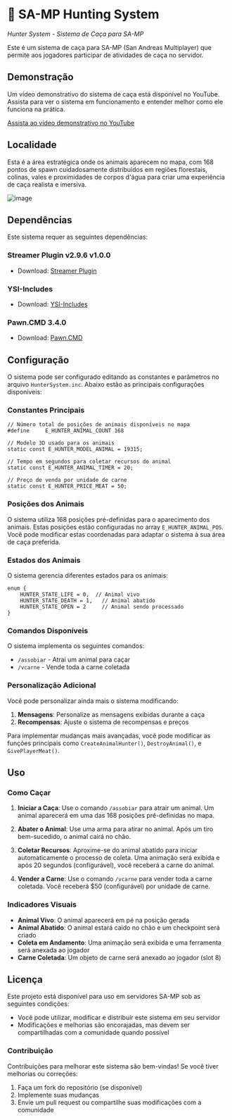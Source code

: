 # 🫧 SA-MP Hunting System

*Hunter System - Sistema de Caça para SA-MP*

Este é um sistema de caça para SA-MP (San Andreas Multiplayer) que permite aos jogadores participar de atividades de caça no servidor.

## Demonstração

Um vídeo demonstrativo do sistema de caça está disponível no YouTube. Assista para ver o sistema em funcionamento e entender melhor como ele funciona na prática.

[Assista ao vídeo demonstrativo no YouTube](https://www.youtube.com/watch?v=v3XCO3cmsj4)

## Localidade

Esta é a área estratégica onde os animais aparecem no mapa, com 168 pontos de spawn cuidadosamente distribuídos em regiões florestais, colinas, vales e proximidades de corpos d'água para criar uma experiência de caça realista e imersiva.

![image](https://github.com/user-attachments/assets/ba99f819-3381-418b-bd3c-3d1c3d951a5f)


## Dependências

Este sistema requer as seguintes dependências:

### Streamer Plugin v2.9.6 v1.0.0
- Download: [Streamer Plugin](https://github.com/samp-incognito/samp-streamer-plugin/releases)

### YSI-Includes
- Download: [YSI-Includes](https://github.com/pawn-lang/YSI-Includes)

### Pawn.CMD 3.4.0
- Download: [Pawn.CMD](https://github.com/katursis/Pawn.CMD/releases)

## Configuração

O sistema pode ser configurado editando as constantes e parâmetros no arquivo `HunterSystem.inc`. Abaixo estão as principais configurações disponíveis:

### Constantes Principais

```pawn
// Número total de posições de animais disponíveis no mapa
#define     E_HUNTER_ANIMAL_COUNT 168

// Modelo 3D usado para os animais
static const E_HUNTER_MODEL_ANIMAL = 19315;

// Tempo em segundos para coletar recursos do animal
static const E_HUNTER_ANIMAL_TIMER = 20;

// Preço de venda por unidade de carne
static const E_HUNTER_PRICE_MEAT = 50;
```

### Posições dos Animais

O sistema utiliza 168 posições pré-definidas para o aparecimento dos animais. Estas posições estão configuradas no array `E_HUNTER_ANIMAL_POS`. Você pode modificar estas coordenadas para adaptar o sistema à sua área de caça preferida.

### Estados dos Animais

O sistema gerencia diferentes estados para os animais:

```pawn
enum {
    HUNTER_STATE_LIFE = 0,  // Animal vivo
    HUNTER_STATE_DEATH = 1,   // Animal abatido
    HUNTER_STATE_OPEN = 2     // Animal sendo processado
}
```

### Comandos Disponíveis

O sistema implementa os seguintes comandos:

- `/assobiar` - Atrai um animal para caçar
- `/vcarne` - Vende toda a carne coletada

### Personalização Adicional

Você pode personalizar ainda mais o sistema modificando:

1. **Mensagens**: Personalize as mensagens exibidas durante a caça
2. **Recompensas**: Ajuste o sistema de recompensas e preços

Para implementar mudanças mais avançadas, você pode modificar as funções principais como `CreateAnimalHunter()`, `DestroyAnimal()`, e `GivePlayerMeat()`.

## Uso

### Como Caçar

1. **Iniciar a Caça**: Use o comando `/assobiar` para atrair um animal. Um animal aparecerá em uma das 168 posições pré-definidas no mapa.

2. **Abater o Animal**: Use uma arma para atirar no animal. Após um tiro bem-sucedido, o animal cairá no chão.

3. **Coletar Recursos**: Aproxime-se do animal abatido para iniciar automaticamente o processo de coleta. Uma animação será exibida e após 20 segundos (configurável), você receberá a carne do animal.

4. **Vender a Carne**: Use o comando `/vcarne` para vender toda a carne coletada. Você receberá $50 (configurável) por unidade de carne.

### Indicadores Visuais

- **Animal Vivo**: O animal aparecerá em pé na posição gerada
- **Animal Abatido**: O animal estará caído no chão e um checkpoint será criado
- **Coleta em Andamento**: Uma animação será exibida e uma ferramenta será anexada ao jogador
- **Carne Coletada**: Um objeto de carne será anexado ao jogador (slot 8)

## Licença

Este projeto está disponível para uso em servidores SA-MP sob as seguintes condições:

- Você pode utilizar, modificar e distribuir este sistema em seu servidor
- Modificações e melhorias são encorajadas, mas devem ser compartilhadas com a comunidade quando possível

### Contribuição

Contribuições para melhorar este sistema são bem-vindas! Se você tiver melhorias ou correções:

1. Faça um fork do repositório (se disponível)
2. Implemente suas mudanças
3. Envie um pull request ou compartilhe suas modificações com a comunidade

